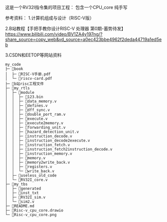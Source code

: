 ﻿这是一个RV32I指令集的项目工程：
包含一个CPU_core
纯手写

参考资料：
1.计算机组成与设计（RISC-V版）

2.B站教程【手把手教你设计RISC-V 处理器 第0期-蓄势待发】 https://www.bilibili.com/video/BV1ZA4y197ng/?share_source=copy_web&vd_source=a0ec423bbe4962f2deda44719a1ed5eb

3.CSDN和EETOP等网站资料


```
my_code
├─ 📁book
│  ├─ 📄RISC-V手册.pdf
│  └─ 📄riscv-card.pdf
├─ 📁b站risc工程文件
├─ 📁my_rtls
│  ├─ 📁module
│  │  ├─ 📄123.bin
│  │  ├─ 📄data_memory.v
│  │  ├─ 📄defines.v
│  │  ├─ 📄dff_sync.v
│  │  ├─ 📄double_port_ram.v
│  │  ├─ 📄execute.v
│  │  ├─ 📄execute2memory.v
│  │  ├─ 📄forwarding_unit.v
│  │  ├─ 📄hazard_detection_unit.v
│  │  ├─ 📄instruction_decode.v
│  │  ├─ 📄instruction_decode2execute.v
│  │  ├─ 📄instruction_fetch.v
│  │  ├─ 📄instruction_fetch2instruction_decode.v
│  │  ├─ 📄instruction_memory.v
│  │  ├─ 📄memory.v
│  │  ├─ 📄memory2write_back.v
│  │  ├─ 📄registers.v
│  │  └─ 📄write_back.v
│  ├─ 📁useless_old_code
│  └─ 📄RV32I_core.v
├─ 📁my_tbs
│  ├─ 📁generated
│  ├─ 📁inst_txt
│  ├─ 📄RV32I_sim.v
│  └─ 📄sim2.v
├─ 📄README.md
├─ 📄Risc-v_cpu_core.drawio
└─ 📄Risc-v_cpu_core.png
```